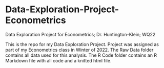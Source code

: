 # Data-Exploration-Project-Econometrics
Data Exploration Project for Econometrics; Dr. Huntington-Klein; WQ22

This is the repo for my Data Exploration Project. Project was assigned as part of my Econometrics class in Winter of 2022.
The Raw Data folder contains all data used for this analysis.
The R Code folder contains an R Markdown file with all code and a knitted html file.
